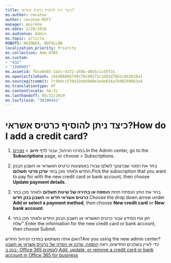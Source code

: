 ```yaml
---
title: כיצד ניתן להוסיף כרטיס אשראי?
ms.author: cmcatee
author: cmcatee-MSFT
manager: mnirkhe
ms.date: 2/20/2018
ms.audience: Admin
ms.topic: article
ROBOTS: NOINDEX, NOFOLLOW
localization_priority: Priority
ms.collection: Adm_O365
ms.custom:
- "432"
- "1500001"
ms.assetid: fbce8401-1a2c-4372-af0b-d855c1cd5f31
ms.openlocfilehash: c65d8606b749c76c90271c1d81d78d1c843618a3
ms.sourcegitcommit: 7c90dcc570d32ebd968e3e4e816a7b482890b3a4
ms.translationtype: HT
ms.contentlocale: he-IL
ms.lasthandoff: 08/13/2019
ms.locfileid: "36390441"
---
```

# <a name="how-do-i-add-a-credit-card"></a><span data-ttu-id="7e9fe-102">כיצד ניתן להוסיף כרטיס אשראי?</span><span class="sxs-lookup"><span data-stu-id="7e9fe-102">How do I add a credit card?</span></span>

1. <span data-ttu-id="7e9fe-103">במרכז הניהול, עבור לדף **חיוב** \> [מנויים](https://go.microsoft.com/fwlink/p/?linkid=842054).</span><span class="sxs-lookup"><span data-stu-id="7e9fe-103">In the Admin center, go to the **Subscriptions** page, or choose \> [](https://go.microsoft.com/fwlink/p/?linkid=842054) Subscriptions.</span></span>

2. <span data-ttu-id="7e9fe-104">בחר את המנוי שברצונך לשלם עבורו באמצעות כרטיס האשראי או חשבון הבנק החדש ולאחר מכן בחר **עדכן פרטי תשלום**.</span><span class="sxs-lookup"><span data-stu-id="7e9fe-104">Pick the subscription that you want to pay for with the new credit card or bank account, then choose **Update payment details**.</span></span>

3. <span data-ttu-id="7e9fe-105">בחר את החץ הנפתח תחת **הוספה או בחירה של שיטת תשלום** ולאחר מכן בחר **כרטיס אשראי חדש** או **חשבון בנק חדש**.</span><span class="sxs-lookup"><span data-stu-id="7e9fe-105">Choose the drop down arrow under **Add or select a payment method**, then choose **New credit card** or **New bank account**.</span></span>

4. <span data-ttu-id="7e9fe-106">הזן את המידע עבור כרטיס האשראי או חשבון הבנק החדש ולאחר מכן בחר 'שלח'.</span><span class="sxs-lookup"><span data-stu-id="7e9fe-106">Enter the information for the new credit card or bank account, then choose Submit.</span></span>

<span data-ttu-id="7e9fe-107">האם אתה משתמש במרכז הניהול החדש?</span><span class="sxs-lookup"><span data-stu-id="7e9fe-107">Are you using the new admin center?</span></span> <span data-ttu-id="7e9fe-108">כדי לעיין בשלבים החדשים, ראה [הוספה, עדכון או הסרה של כרטיס אשראי או חשבון בנק ב- Office 365 לעסקים](https://docs.microsoft.com/he-IL/office365/admin/subscriptions-and-billing/add-update-or-remove-credit-card-or-bank-account).</span><span class="sxs-lookup"><span data-stu-id="7e9fe-108">[Add, update, or remove a credit card or bank account in Office 365 for business](https://docs.microsoft.com/en-us/office365/admin/subscriptions-and-billing/add-update-or-remove-credit-card-or-bank-account)</span></span>